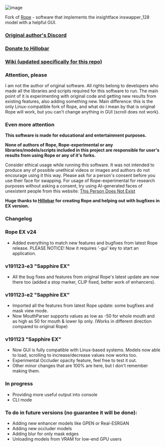 ![image](https://github.com/Hillobar/Rope/assets/63615199/3003777e-1477-4c39-9749-cf2314287cad)

Fork of [Rope](https://github.com/Hillobar/Rope) - software that implements the insightface inswapper_128 model with a helpful GUI.
### [Original author's Discord](https://discord.gg/EcdVAFJzqp)

### [Donate to Hillobar](https://www.paypal.com/donate/?hosted_button_id=Y5SB9LSXFGRF2)

### [Wiki (updated specifically for this repo)](https://github.com/aquawaves/Rope-experimental/wiki)

### Attention, please ###

I am not the author of original software. All rights belong to developers who made all the libraries and scripts required for this software to run.
The main point of it is experimenting with original code and getting new results from existing features, also adding something new.
Main difference: this is the only Linux-compatible fork of Rope, and what do I mean by that is original Rope will work, but you can't change anything in GUI (scroll does not work).

### Even more attention ###

**This software is made for educational and entertainment purposes.**

**None of authors of Rope, Rope-experimental or any libraries/models/scripts included in this project are responsible for user's results from using Rope or any of it's forks.**

Consider ethical usage while running this software. It was not intended to produce any of possible unethical videos or images and authors do not encourage using it this way. Please ask for a person's consent before you use their face for swapping.
For usage of Rope-experimental for research purposes without asking a consent, try using AI-generated faces of unexistent people from this website: [This Person Does Not Exist](https://thispersondoesnotexist.com)

**Huge thanks to [Hillobar](https://github.com/Hillobar) for creating Rope and helping out with bugfixes in EX version.**

### Changelog ###
### Rope EX v24 ###
- Added everything to match new features and bugfixes from latest Rope release. PLEASE NOTICE! Now it requires '-gui' key to start an application.

### v191123-e3 "Sapphire EX"
- All the bug fixes and features from original Rope's latest update are now there too (added a stop marker, CLIP fixed, better work of enhancers).

### v191123-e2 "Sapphire EX"
- Imported all the features from latest Rope update: some bugfixes and mask view mode.
- Now MouthParser supports values as low as -50 for whole mouth and as high as 50 for mouth & lower lip only. (Works in different direction compared to original Rope)

### v191123 "Sapphire EX"
- Now GUI is fully compatible with Linux-based systems. Models now able to load, scrolling to increase/decrease values now works too.
- Experimental Occluder opacity feature, feel free to test it out.
- Other minor changes that are 100% are here, but I don't remember making them.

### In progress ###

- Providing more useful output into console
- CLI mode

### To do in future versions (no guarantee it will be done): ###
- Adding new enhancer models like GPEN or Real-ESRGAN
- Adding new occluder models
- Adding blur for only mask edges
- Unloading models from VRAM for low-end GPU users
